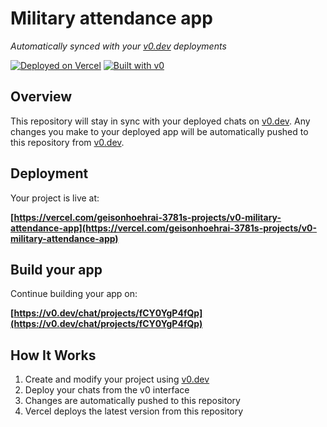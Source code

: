# Military attendance app

*Automatically synced with your [v0.dev](https://v0.dev) deployments*

[![Deployed on Vercel](https://img.shields.io/badge/Deployed%20on-Vercel-black?style=for-the-badge&logo=vercel)](https://vercel.com/geisonhoehrai-3781s-projects/v0-military-attendance-app)
[![Built with v0](https://img.shields.io/badge/Built%20with-v0.dev-black?style=for-the-badge)](https://v0.dev/chat/projects/fCY0YgP4fQp)

## Overview

This repository will stay in sync with your deployed chats on [v0.dev](https://v0.dev).
Any changes you make to your deployed app will be automatically pushed to this repository from [v0.dev](https://v0.dev).

## Deployment

Your project is live at:

**[https://vercel.com/geisonhoehrai-3781s-projects/v0-military-attendance-app](https://vercel.com/geisonhoehrai-3781s-projects/v0-military-attendance-app)**

## Build your app

Continue building your app on:

**[https://v0.dev/chat/projects/fCY0YgP4fQp](https://v0.dev/chat/projects/fCY0YgP4fQp)**

## How It Works

1. Create and modify your project using [v0.dev](https://v0.dev)
2. Deploy your chats from the v0 interface
3. Changes are automatically pushed to this repository
4. Vercel deploys the latest version from this repository
